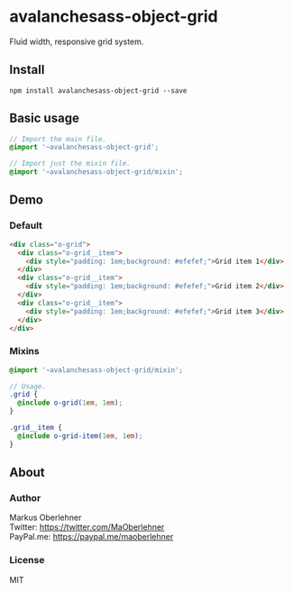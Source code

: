 # avalanchesass-object-grid
Fluid width, responsive grid system.

## Install
```
npm install avalanchesass-object-grid --save
```

## Basic usage
```scss
// Import the main file.
@import '~avalanchesass-object-grid';

// Import just the mixin file.
@import '~avalanchesass-object-grid/mixin';
```

## Demo
### Default
```html
<div class="o-grid">
  <div class="o-grid__item">
    <div style="padding: 1em;background: #efefef;">Grid item 1</div>
  </div>
  <div class="o-grid__item">
    <div style="padding: 1em;background: #efefef;">Grid item 2</div>
  </div>
  <div class="o-grid__item">
    <div style="padding: 1em;background: #efefef;">Grid item 3</div>
  </div>
</div>
```

### Mixins
```scss
@import '~avalanchesass-object-grid/mixin';

// Usage.
.grid {
  @include o-grid(1em, 1em);
}

.grid__item {
  @include o-grid-item(1em, 1em);
}
```

## About
### Author
Markus Oberlehner  
Twitter: https://twitter.com/MaOberlehner  
PayPal.me: https://paypal.me/maoberlehner

### License
MIT
